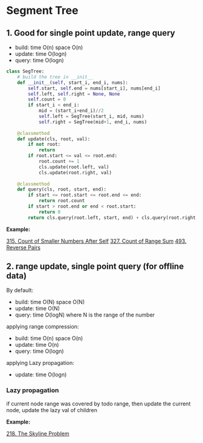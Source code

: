 # Segment Tree

## 1. Good for single point update, range query

* build: time O(n) space O(n)
* update: time O(logn)
* query: time O(logn)

```python
class SegTree:
    # build the tree in __init__
    def __init__(self, start_i, end_i, nums):
        self.start, self.end = nums[start_i], nums[end_i]
        self.left, self.right = None, None
        self.count = 0
        if start_i < end_i:
            mid = (start_i+end_i)//2
            self.left = SegTree(start_i, mid, nums)
            self.right = SegTree(mid+1, end_i, nums)
            
    @classmethod
    def update(cls, root, val):
        if not root:
            return
        if root.start <= val <= root.end:
            root.count += 1
            cls.update(root.left, val)
            cls.update(root.right, val)
            
    @classmethod
    def query(cls, root, start, end):
        if start <= root.start <= root.end <= end:
            return root.count
        if start > root.end or end < root.start:
            return 0
        return cls.query(root.left, start, end) + cls.query(root.right, start, end)     
```

__Example:__

[315. Count of Smaller Numbers After Self](https://leetcode.com/problems/count-of-smaller-numbers-after-self/)
[327. Count of Range Sum](https://leetcode.com/problems/count-of-range-sum/)
[493. Reverse Pairs](https://leetcode.com/problems/reverse-pairs/)


## 2. range update, single point query (for offline data)


By default:
* build: time O(N) space O(N)
* update: time O(N)
* query: time O(logN)
where N is the range of the number

applying range compression:
* build: time O(n) space O(n)
* update: time O(n)
* query: time O(logn)

applying Lazy propagation:
* update: time O(logn)

### Lazy propagation
if current node range was covered by todo range, then update the current node, update the lazy val of children

__Example:__

[218. The Skyline Problem](https://leetcode.com/problems/the-skyline-problem/)

